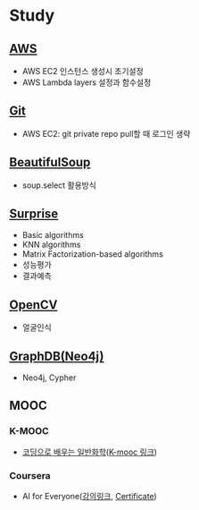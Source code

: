 # Study

## [AWS](https://github.com/BrainNim/Study/blob/main/AWS.md)
- AWS EC2 인스턴스 생성시 초기설정
- AWS Lambda layers 설정과 함수설정

## [Git](https://github.com/BrainNim/Study/blob/main/Git.md)
- AWS EC2: git private repo pull할 때 로그인 생략

## [BeautifulSoup](https://github.com/BrainNim/Study/blob/main/BeautifulSoup.md)
- soup.select 활용방식

## [Surprise](https://github.com/BrainNim/Study/blob/main/Surprise.md)
- Basic algorithms
- KNN algorithms
- Matrix Factorization-based algorithms
- 성능평가
- 결과예측

## [OpenCV](https://github.com/BrainNim/Study/blob/main/OpenCV.md)
- 얼굴인식

## [GraphDB(Neo4j)](https://github.com/BrainNim/Study/blob/main/Neo4j/Neo4j.md)
- Neo4j, Cypher 

## MOOC
### K-MOOC
- [코딩으로 배우는 일반화학](https://github.com/BrainNim/Study/tree/main/K-MOOC/%EC%BD%94%EB%94%A9%EC%9C%BC%EB%A1%9C%20%EB%B0%B0%EC%9A%B0%EB%8A%94%20%EC%9D%BC%EB%B0%98%ED%99%94%ED%95%99)([K-mooc 링크](http://www.kmooc.kr/courses/course-v1:POSTECHk+CHEM101+2021_T2/about))

### Coursera
- AI for Everyone([강의링크](https://www.coursera.org/learn/ai-for-everyone), [Certificate](https://coursera.org/share/fb25fcdecf012ee1203df61cb7893b31))
